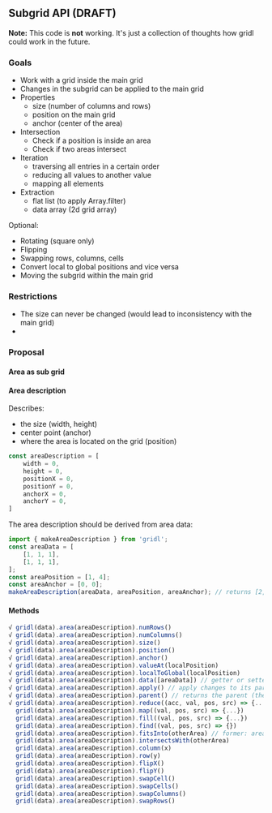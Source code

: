 ## Subgrid API (DRAFT)

**Note:** This code is **not** working. It's just a collection of thoughts how gridl could work in the future.

### Goals

* Work with a grid inside the main grid 
* Changes in the subgrid can be applied to the main grid
* Properties
    * size (number of columns and rows)
    * position on the main grid
    * anchor (center of the area)
* Intersection
    * Check if a position is inside an area
    * Check if two areas intersect
* Iteration
    * traversing all entries in a certain order
    * reducing all values to another value
    * mapping all elements
* Extraction
    * flat list (to apply Array.filter)
    * data array (2d grid array)


Optional:

* Rotating (square only)
* Flipping
* Swapping rows, columns, cells
* Convert local to global positions and vice versa
* Moving the subgrid within the main grid



### Restrictions

* The size can never be changed (would lead to inconsistency with the main grid)
* 

### Proposal

#### Area as sub grid




#### Area description

Describes:

* the size (width, height)
* center point (anchor)
* where the area is located on the grid (position)

```javascript
const areaDescription = [
    width = 0,
    height = 0,
    positionX = 0,
    positionY = 0,
    anchorX = 0,
    anchorY = 0,
]
```

The area description should be derived from area data:

```javascript
import { makeAreaDescription } from 'gridl';
const areaData = [
    [1, 1, 1],
    [1, 1, 1],
];
const areaPosition = [1, 4];
const areaAnchor = [0, 0];
makeAreaDescription(areaData, areaPosition, areaAnchor); // returns [2,3,1,4,0,0]
``` 

#### Methods

```javascript
√ gridl(data).area(areaDescription).numRows()
√ gridl(data).area(areaDescription).numColumns()
√ gridl(data).area(areaDescription).size()
√ gridl(data).area(areaDescription).position()
√ gridl(data).area(areaDescription).anchor()
√ gridl(data).area(areaDescription).valueAt(localPosition)
√ gridl(data).area(areaDescription).localToGlobal(localPosition)
√ gridl(data).area(areaDescription).data([areaData]) // getter or setter
√ gridl(data).area(areaDescription).apply() // apply changes to its parent (the gridl instance)
√ gridl(data).area(areaDescription).parent() // returns the parent (the gridl instance)
√ gridl(data).area(areaDescription).reduce((acc, val, pos, src) => {...})
  gridl(data).area(areaDescription).map((val, pos, src) => {...})
  gridl(data).area(areaDescription).fill((val, pos, src) => {...})
  gridl(data).area(areaDescription).find((val, pos, src) => {})
  gridl(data).area(areaDescription).fitsInto(otherArea) // former: areaFits(otherArea, anchor)
  gridl(data).area(areaDescription).intersectsWith(otherArea)
  gridl(data).area(areaDescription).column(x)
  gridl(data).area(areaDescription).row(y)
  gridl(data).area(areaDescription).flipX()
  gridl(data).area(areaDescription).flipY()
  gridl(data).area(areaDescription).swapCell()
  gridl(data).area(areaDescription).swapCells()
  gridl(data).area(areaDescription).swapColumns()
  gridl(data).area(areaDescription).swapRows()
```

